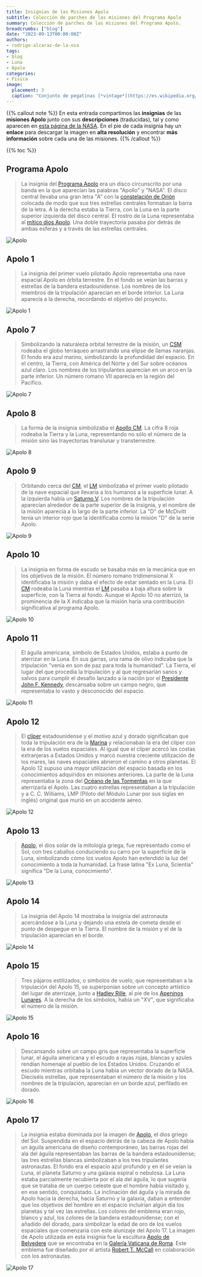 ```yaml
---
title: Insignias de las Misiones Apolo
subtitle: Colección de parches de las misiones del Programa Apolo
summary: Colección de parches de las misiones del Programa Apolo.
breadcrumbs: ["blog"]
date: "2023-09-13T00:00:00Z"
authors:
- rodrigo-alcaraz-de-la-osa
tags:
- blog
- Luna
- Apolo
categories:
- Física
image:
  placement: 3  
  caption: "Conjunto de pegatinas [*vintage*](https://es.wikipedia.org/wiki/Vintage) de vinilo de las tripulaciones de vuelo de las [misiones Apolo](https://es.wikipedia.org/wiki/Programa_Apolo). Fuente: https://solarsystem.nasa.gov/resources/2293/apollo-mission-patches/."
---
```


{{% callout note %}}
En esta entrada compartimos las **insignias** de las **misiones Apolo** junto con sus **descripciones** (traducidas), tal y como aparecen en [esta página de la NASA](https://solarsystem.nasa.gov/resources/2293/apollo-mission-patches/). En el pie de cada insignia hay un **enlace** para descargar la imagen en **alta resolución** y encontrar **más información** sobre cada una de las misiones.
{{% /callout %}}

{{% toc %}}

## Programa Apolo

> La insignia del [Programa Apolo](https://es.wikipedia.org/wiki/Programa_Apolo) era un disco circunscrito por una banda en la que aparecían las palabras "Apollo" y "NASA". El disco central llevaba una gran letra "A" con la [constelación de Orión](https://es.wikipedia.org/wiki/Orión_(constelación)) colocada de modo que sus tres estrellas centrales formaban la barra de la letra. A la derecha estaba la Tierra, con la Luna en la parte superior izquierda del disco central. El rostro de la Luna representaba al [mítico dios Apolo](https://es.wikipedia.org/wiki/Apolo). Una doble trayectoria pasaba por detrás de ambas esferas y a través de las estrellas centrales.

![Apolo](Apolo.jpg "Imagen en alta resolución [aquí](https://solarsystem.nasa.gov/rails/active_storage/blobs/redirect/eyJfcmFpbHMiOnsibWVzc2FnZSI6IkJBaHBBb3RoIiwiZXhwIjpudWxsLCJwdXIiOiJibG9iX2lkIn19--f35d00de3a16633f81aa37035ac8eacf73be0f7d/s65-55202.jpg?disposition=inline). Más información [aquí](https://es.wikipedia.org/wiki/Programa_Apolo).")

## Apolo 1

> La insignia del primer vuelo pilotado Apolo representaba una nave espacial Apolo en órbita terrestre. En el fondo se veían las barras y estrellas de la bandera estadounidense. Los nombres de los miembros de la tripulación aparecían en el borde interior. La Luna aparecía a la derecha, recordando el objetivo del proyecto.

![Apolo 1](Apolo1.jpg "Imagen en alta resolución [aquí](https://solarsystem.nasa.gov/rails/active_storage/blobs/redirect/eyJfcmFpbHMiOnsibWVzc2FnZSI6IkJBaHBBbjloIiwiZXhwIjpudWxsLCJwdXIiOiJibG9iX2lkIn19--35e666c45c9ad710c4aa623790b50b0e7eb886ab/Apollo1.jpg?disposition=inline). Más información [aquí](https://es.wikipedia.org/wiki/Apolo_1).")

## Apolo 7

> Simbolizando la naturaleza orbital terrestre de la misión, un [CSM](https://es.wikipedia.org/wiki/Módulo_de_mando_y_servicio) rodeaba el globo terráqueo arrastrando una elipse de llamas naranjas. El fondo era azul marino, simbolizando la profundidad del espacio. En el centro, la Tierra, con América del Norte y del Sur sobre océanos azul claro. Los nombres de los tripulantes aparecían en un arco en la parte inferior. Un número romano VII aparecía en la región del Pacífico.

![Apolo 7](Apolo7.jpg "Imagen en alta resolución [aquí](https://solarsystem.nasa.gov/rails/active_storage/blobs/redirect/eyJfcmFpbHMiOnsibWVzc2FnZSI6IkJBaHBBb0JoIiwiZXhwIjpudWxsLCJwdXIiOiJibG9iX2lkIn19--747a4ba85de7ce986c48bd897f0f50d91fa9bbaa/Apollo7.jpg?disposition=inline). Más información [aquí](https://es.wikipedia.org/wiki/Apolo_7).")

## Apolo 8

> La forma de la insignia simbolizaba el [Apollo CM](https://es.wikipedia.org/wiki/Módulo_de_mando_y_servicio). La cifra 8 roja rodeaba la Tierra y la Luna, representando no sólo el número de la misión sino las trayectorias translunar y transterrestre.

![Apolo 8](Apolo8.jpg "Imagen en alta resolución [aquí](https://solarsystem.nasa.gov/rails/active_storage/blobs/redirect/eyJfcmFpbHMiOnsibWVzc2FnZSI6IkJBaHBBb0ZoIiwiZXhwIjpudWxsLCJwdXIiOiJibG9iX2lkIn19--701b73555b979349569e5edf55f0d615058ba4bb/Apollo8.jpg?disposition=inline). Más información [aquí](https://es.wikipedia.org/wiki/Apolo_8).")

## Apolo 9

> Orbitando cerca del [CM](https://es.wikipedia.org/wiki/Módulo_de_mando_y_servicio), el [LM](https://es.wikipedia.org/wiki/Módulo_lunar) simbolizaba el primer vuelo pilotado de la nave espacial que llevaría a los humanos a la superficie lunar. A la izquierda había un [Saturno V](https://es.wikipedia.org/wiki/Saturno_V). Los nombres de la tripulación aparecían alrededor de la parte superior de la insignia, y el nombre de la misión aparecía a lo largo de la parte inferior. La "D" de McDivitt tenía un interior rojo que la identificaba como la misión "D" de la serie Apolo.

![Apolo 9](Apolo9.jpg "Imagen en alta resolución [aquí](https://solarsystem.nasa.gov/rails/active_storage/blobs/redirect/eyJfcmFpbHMiOnsibWVzc2FnZSI6IkJBaHBBb0poIiwiZXhwIjpudWxsLCJwdXIiOiJibG9iX2lkIn19--c9081e51c9f48b368bf9550e230e88949e096eb9/Apollo9.jpg?disposition=inline). Más información [aquí](https://es.wikipedia.org/wiki/Apolo_9).")

## Apolo 10

> La insignia en forma de escudo se basaba más en la mecánica que en los objetivos de la misión. El número romano tridimensional X identificaba la misión y daba el efecto de estar sentado en la Luna. El [CM](https://es.wikipedia.org/wiki/Módulo_de_mando_y_servicio) rodeaba la Luna mientras el [LM](https://es.wikipedia.org/wiki/Módulo_lunar) pasaba a baja altura sobre la superficie, con la Tierra al fondo. Aunque el Apolo 10 no aterrizó, la prominencia de la X indicaba que la misión haría una contribución significativa al programa Apolo.

![Apolo 10](Apolo10.jpg "Imagen en alta resolución [aquí](https://solarsystem.nasa.gov/rails/active_storage/blobs/redirect/eyJfcmFpbHMiOnsibWVzc2FnZSI6IkJBaHBBb05oIiwiZXhwIjpudWxsLCJwdXIiOiJibG9iX2lkIn19--a08b9a987d2a04bb982e3966ba7791a6c52b9301/Apollo10.jpg?disposition=inline). Más información [aquí](https://es.wikipedia.org/wiki/Apolo_10).")

## Apolo 11

> El águila americana, símbolo de Estados Unidos, estaba a punto de aterrizar en la Luna. En sus garras, una rama de olivo indicaba que la tripulación "venía en son de paz para toda la humanidad". La Tierra, el lugar del que procedía la tripulación y al que regresarían sanos y salvos para cumplir el desafío lanzado a la nación por el [Presidente John F. Kennedy](https://es.wikipedia.org/wiki/John_F._Kennedy), descansaba sobre un campo negro, que representaba lo vasto y desconocido del espacio.

![Apolo 11](Apolo11.jpg "Imagen en alta resolución [aquí](https://solarsystem.nasa.gov/rails/active_storage/blobs/redirect/eyJfcmFpbHMiOnsibWVzc2FnZSI6IkJBaHBBb1JoIiwiZXhwIjpudWxsLCJwdXIiOiJibG9iX2lkIn19--291653260a47eac69ce9a19f1e1cb88125bec000/Apollo11.jpg?disposition=inline). Más información [aquí](https://es.wikipedia.org/wiki/Apolo_11).")

## Apolo 12

> El [clíper](https://es.wikipedia.org/wiki/Clíper) estadounidense y el motivo azul y dorado significaban que toda la tripulación era de la [Marina](https://es.wikipedia.org/wiki/Armada_de_los_Estados_Unidos) y relacionaban la era del clíper con la era de los vuelos espaciales. Al igual que el clíper acercó las costas extranjeras a Estados Unidos y marcó nuestra creciente utilización de los mares, las naves espaciales abrieron el camino a otros planetas. El Apolo 12 supuso una mayor utilización del espacio basada en los conocimientos adquiridos en misiones anteriores. La parte de la Luna representaba la zona del [Océano de las Tormentas](https://es.wikipedia.org/wiki/Oceanus_Procellarum) en la que aterrizaría el Apolo. Las cuatro estrellas representaban a la tripulación y a C. C. Williams, LMP (Piloto del Módulo Lunar por sus siglas en inglés) original que murió en un accidente aéreo.

![Apolo 12](Apolo12.jpg "Imagen en alta resolución [aquí](https://solarsystem.nasa.gov/rails/active_storage/blobs/redirect/eyJfcmFpbHMiOnsibWVzc2FnZSI6IkJBaHBBb1ZoIiwiZXhwIjpudWxsLCJwdXIiOiJibG9iX2lkIn19--b33094abf2bca95e7fe6fbcc2ad6c5c2acb4bee1/Apollo12.jpg?disposition=inline). Más información [aquí](https://es.wikipedia.org/wiki/Apolo_12).")

## Apolo 13

> [Apolo](https://es.wikipedia.org/wiki/Apolo), el dios solar de la mitología griega, fue representado como el Sol, con tres caballos conduciendo su carro por la superficie de la Luna, simbolizando cómo los vuelos Apolo han extendido la luz del conocimiento a toda la humanidad. La frase latina "Ex Luna, Scientia" significa "De la Luna, conocimiento".

![Apolo 13](Apolo13.jpg "Imagen en alta resolución [aquí](https://solarsystem.nasa.gov/rails/active_storage/blobs/redirect/eyJfcmFpbHMiOnsibWVzc2FnZSI6IkJBaHBBb1poIiwiZXhwIjpudWxsLCJwdXIiOiJibG9iX2lkIn19--b70260da7a8953fd0cf0f6dfdc2b8dfc25811934/Apollo13.jpg?disposition=inline). Más información [aquí](https://es.wikipedia.org/wiki/Apolo_13).")

## Apolo 14

> La insignia del Apolo 14 mostraba la insignia del astronauta acercándose a la Luna y dejando una estela de cometa desde el punto de despegue en la Tierra. El nombre de la misión y el de la tripulación aparecían en el borde.

![Apolo 14](Apolo14.jpg "Imagen en alta resolución [aquí](https://solarsystem.nasa.gov/rails/active_storage/blobs/redirect/eyJfcmFpbHMiOnsibWVzc2FnZSI6IkJBaHBBb2RoIiwiZXhwIjpudWxsLCJwdXIiOiJibG9iX2lkIn19--6e35291f4334cd020d1464b11d515280df3f6454/Apollo14.jpg?disposition=inline). Más información [aquí](https://es.wikipedia.org/wiki/Apolo_14).")

## Apolo 15
> Tres pájaros estilizados, o símbolos de vuelo, que representaban a la tripulación del Apolo 15, se superponían sobre un concepto artístico del lugar de aterrizaje, junto a [Hadley Rille](https://es.wikipedia.org/wiki/Rima_Hadley), al pie de los [Apeninos Lunares](https://es.wikipedia.org/wiki/Montes_Apenninus). A la derecha de los símbolos, había un "XV", que significaba el número de la misión.

![Apolo 15](Apolo15.jpg "Imagen en alta resolución [aquí](https://solarsystem.nasa.gov/rails/active_storage/blobs/redirect/eyJfcmFpbHMiOnsibWVzc2FnZSI6IkJBaHBBb2hoIiwiZXhwIjpudWxsLCJwdXIiOiJibG9iX2lkIn19--6b06f71eb1d2c662538be98aaf6d3db4e1253b2d/Apollo15.jpg?disposition=inline). Más información [aquí](https://es.wikipedia.org/wiki/Apolo_15).")

## Apolo 16

> Descansando sobre un campo gris que representaba la superficie lunar, el águila americana y el escudo a rayas rojas, blancas y azules rendían homenaje al pueblo de los Estados Unidos. Cruzando el escudo mientras orbitaba la Luna había un vector dorado de la NASA. Dieciséis estrellas, que representaban el número de la misión y los nombres de la tripulación, aparecían en un borde azul, perfilado en dorado.

![Apolo 16](Apolo16.jpg "Imagen en alta resolución [aquí](https://solarsystem.nasa.gov/rails/active_storage/blobs/redirect/eyJfcmFpbHMiOnsibWVzc2FnZSI6IkJBaHBBb2xoIiwiZXhwIjpudWxsLCJwdXIiOiJibG9iX2lkIn19--66027c24408ebd2d05b5a98fdf725c3b60cb1dd5/Apollo16.jpg?disposition=inline). Más información [aquí](https://es.wikipedia.org/wiki/Apolo_16).")

## Apolo 17

> La insignia estaba dominada por la imagen de [Apolo](https://es.wikipedia.org/wiki/Apolo), el dios griego del Sol. Suspendida en el espacio detrás de la cabeza de Apolo había un águila americana de diseño contemporáneo, las barras rojas del ala del águila representaban las barras de la bandera estadounidense; las tres estrellas blancas simbolizaban a los tres tripulantes astronautas. El fondo era el espacio azul profundo y en él se veían la Luna, el planeta Saturno y una galaxia espiral o nebulosa. La Luna estaba parcialmente recubierta por el ala del águila, lo que sugería que se trataba de un cuerpo celeste que el hombre había visitado y, en ese sentido, conquistado. La inclinación del águila y la mirada de Apolo hacia la derecha, hacia Saturno y la galaxia, daban a entender que los objetivos del hombre en el espacio incluirían algún día los planetas y tal vez las estrellas. Los colores del emblema eran rojo, blanco y azul, los colores de la bandera estadounidense; con el añadido del dorado, para simbolizar la edad de oro de los vuelos espaciales que comenzaría con este alunizaje del Apolo 17. La imagen de Apolo utilizada en esta insignia fue la escultura [Apolo de Belvedere](https://es.wikipedia.org/wiki/Apolo_de_Belvedere) que se encontraba en la [Galería Vaticana de Roma](https://es.wikipedia.org/wiki/Museos_Vaticanos). Este emblema fue diseñado por el artista [Robert T. McCall](https://en.wikipedia.org/wiki/Robert_McCall_(artist)) en colaboración con los astronautas.

![Apolo 17](Apolo17.jpg "Imagen en alta resolución [aquí](https://solarsystem.nasa.gov/rails/active_storage/blobs/redirect/eyJfcmFpbHMiOnsibWVzc2FnZSI6IkJBaHBBb3BoIiwiZXhwIjpudWxsLCJwdXIiOiJibG9iX2lkIn19--10b9b6572bf33067d876277756316ba733a2c469/Apollo17.jpg?disposition=inline). Más información [aquí](https://es.wikipedia.org/wiki/Apolo_17).")